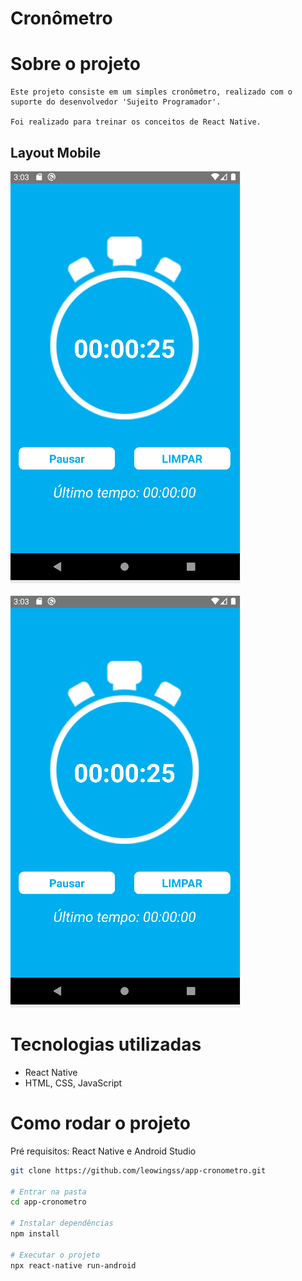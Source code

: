 # Cronômetro

# Sobre o projeto

    Este projeto consiste em um simples cronômetro, realizado com o suporte do desenvolvedor 'Sujeito Programador'. 

    Foi realizado para treinar os conceitos de React Native.


## Layout Mobile 

 <img src="https://github.com/leowingss/app-cronometro/blob/main/assets/cronometro.PNG?raw=true" alt="Tela inicial"/> <br/>
 <br>
 <img src="./assets/cronometro.png" alt="Tela inicial"/>


# Tecnologias utilizadas 

- React Native
- HTML, CSS, JavaScript 

# Como rodar o projeto

Pré requisitos: React Native e Android Studio 

```bash 
git clone https://github.com/leowingss/app-cronometro.git

# Entrar na pasta
cd app-cronometro

# Instalar dependências
npm install

# Executar o projeto
npx react-native run-android

``` 
